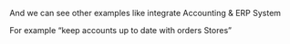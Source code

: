 And we can see other examples like integrate Accounting & ERP System

For example “keep accounts up to date with orders Stores”
